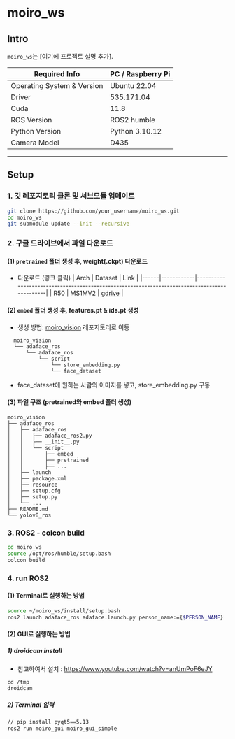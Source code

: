 # moiro_ws

## Intro
`moiro_ws`는 [여기에 프로젝트 설명 추가].

| Required Info                         | PC / Raspberry Pi |
|---------------------------------|------------------------------------------- |
| Operating System & Version |  Ubuntu 22.04  | 
| Driver                            |  535.171.04 | 
| Cuda                            |  11.8 | 
| ROS Version    |  ROS2 humble |
| Python Version    |  Python 3.10.12 |
| Camera Model |  D435 | 

----------------------------------------------------------------------------------------------------

## Setup

### 1. 깃 레포지토리 클론 및 서브모듈 업데이트

```sh
git clone https://github.com/your_username/moiro_ws.git
cd moiro_ws
git submodule update --init --recursive
```

### 2. 구글 드라이브에서 파일 다운로드
#### (1)  ```pretrained``` 폴더 생성 후, weight(.ckpt) 다운로드
- 다운로드 (링크 클릭)
  | Arch | Dataset    | Link                                                                                         |
  |------|------------|----------------------------------------------------------------------------------------------|
  | R50  | MS1MV2     | [gdrive](https://drive.google.com/file/d/1eUaSHG4pGlIZK7hBkqjyp2fc2epKoBvI/view?usp=sharing) |

#### (2) ```embed``` 폴더 생성 후, features.pt & ids.pt 생성
- 생성 방법: [moiro_vision](https://github.com/MOIRO-KAIROS/moiro_vision) 레포지토리로 이동
```
  moiro_vision
  └── adaface_ros
      └── adaface_ros
          └── script
              └── store_embedding.py
              └── face_dataset
```
  - face_dataset에 원하는 사람의 이미지를 넣고, store_embedding.py 구동
  
#### (3) 파일 구조 (pretrained와 embed 폴더 생성)
  ```
  moiro_vision
  ├── adaface_ros
  │   ├── adaface_ros
  │   │   ├── adaface_ros2.py
  │   │   ├── __init__.py
  │   │   └── script
  │   │       ├── embed
  │   │       ├── pretrained
  │   │       ├── ...
  │   ├── launch
  │   ├── package.xml
  │   ├── resource
  │   ├── setup.cfg
  │   ├── setup.py
  │   └── ...   
  ├── README.md
  └── yolov8_ros
  ```

### 3. ROS2 - colcon build
```sh
cd moiro_ws
source /opt/ros/humble/setup.bash
colcon build
```

### 4. run ROS2
#### (1) Terminal로 실행하는 방법
```sh
source ~/moiro_ws/install/setup.bash
ros2 launch adaface_ros adaface.launch.py person_name:={$PERSON_NAME}
```

#### (2) GUI로 실행하는 방법
##### 1) droidcam install
- 참고하여서 설치 : https://www.youtube.com/watch?v=anUmPoF6eJY
```
cd /tmp
droidcam
```
##### 2) Terminal 입력
```sh
// pip install pyqt5==5.13
ros2 run moiro_gui moiro_gui_simple
```
